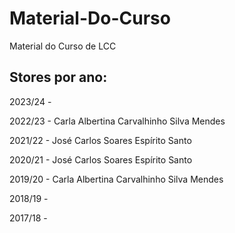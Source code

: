 # Material-Do-Curso
Material do Curso de LCC

## Stores por ano:

2023/24 -

2022/23 - Carla Albertina Carvalhinho Silva Mendes

2021/22 - José Carlos Soares Espírito Santo

2020/21 - José Carlos Soares Espírito Santo

2019/20 - Carla Albertina Carvalhinho Silva Mendes

2018/19 - 

2017/18 -
